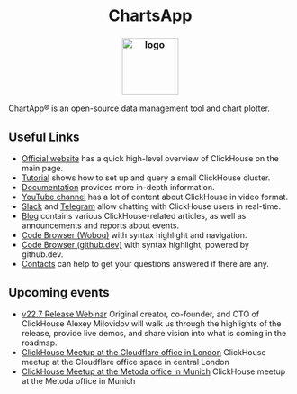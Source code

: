 <h1 align="center">ChartsApp</h1>
<h3 align="center"><img src="https://i.imgur.com/cDGc8FR.jpeg" alt="logo" height="100px"></h3>

ChartApp® is an open-source data management tool and chart plotter.

## Useful Links

* [Official website](https://clickhouse.com/) has a quick high-level overview of ClickHouse on the main page.
* [Tutorial](https://clickhouse.com/docs/en/getting_started/tutorial/) shows how to set up and query a small ClickHouse cluster.
* [Documentation](https://clickhouse.com/docs/en/) provides more in-depth information.
* [YouTube channel](https://www.youtube.com/c/ClickHouseDB) has a lot of content about ClickHouse in video format.
* [Slack](https://join.slack.com/t/clickhousedb/shared_invite/zt-rxm3rdrk-lIUmhLC3V8WTaL0TGxsOmg) and [Telegram](https://telegram.me/clickhouse_en) allow chatting with ClickHouse users in real-time.
* [Blog](https://clickhouse.com/blog/en/) contains various ClickHouse-related articles, as well as announcements and reports about events.
* [Code Browser (Woboq)](https://clickhouse.com/codebrowser/ClickHouse/index.html) with syntax highlight and navigation.
* [Code Browser (github.dev)](https://github.dev/ClickHouse/ClickHouse) with syntax highlight, powered by github.dev.
* [Contacts](https://clickhouse.com/company/#contact) can help to get your questions answered if there are any.

## Upcoming events
* [v22.7 Release Webinar](https://clickhouse.com/company/events/v22-7-release-webinar/) Original creator, co-founder, and CTO of ClickHouse Alexey Milovidov will walk us through the highlights of the release, provide live demos, and share vision into what is coming in the roadmap.
* [ClickHouse Meetup at the Cloudflare office in London](https://www.meetup.com/clickhouse-london-user-group/events/286891586/) ClickHouse meetup at the Cloudflare office space in central London
* [ClickHouse Meetup at the Metoda office in Munich](https://www.meetup.com/clickhouse-meetup-munich/events/286891667/) ClickHouse meetup at the Metoda office in Munich
